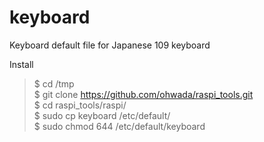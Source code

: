 # keyboard
Keyboard default file for Japanese 109 keyboard

Install
> $ cd /tmp <br/>
> $ git clone https://github.com/ohwada/raspi_tools.git <br/>
> $ cd raspi_tools/raspi/ <br/>
> $ sudo cp keyboard /etc/default/ <br/>
> $ sudo chmod 644 /etc/default/keyboard <br/>
